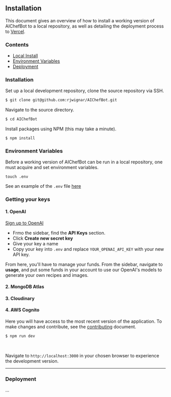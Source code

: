 
## Installation

This document gives an overview of how to install a working version of AIChefBot to a local repository, as well as detailing the deployment process to [Vercel](https://vercel.com/).

### Contents
- [Local Install](#installation)
- [Environment Variables](#Environment_Variables)
- [Deployment](#Deployment)

### Installation

Set up a local development repository, clone the source repository via SSH.

```bash 
$ git clone git@github.com:rjwignar/AIChefBot.git
```

Navigate to the source directory.

```bash
$ cd AIChefBot
```

Install packages using NPM (this may take a minute).
```
$ npm install
```

### Environment Variables

Before a working version of AIChefBot can be run in a local repository, one must acquire and set environment variables.

```touch .env```

See an example of the `.env` file [here](./.env_example)

### Getting your keys

#### 1. OpenAI

[Sign up to OpenAI](https://platform.openai.com/signup)

- Frmo the sidebar, find the **API Keys** section.
- Click **Create new secret key**
- Give your key a name
- Copy your key into `.env` and replace `YOUR_OPENAI_API_KEY` with your new API key.

From here, you'll have to manage your funds. From the sidebar, navigate to **usage**, and put some funds in your account to use our OpenAI's models to generate your own recipes and images.


#### 2. MongoDB Atlas



#### 3. Cloudinary



#### 4. AWS Cognito

Here you will have access to the most recent version of the application. To make changes and contribute, see the [contributing](./CONTRIBUTING.md) document.

```bash
$ npm run dev
```

<br>

Navigate to `http://localhost:3000` in your chosen browser to experience the development version.

<hr>

### Deployment

...